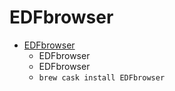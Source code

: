 # EDFbrowser
- [EDFbrowser](https://www.teuniz.net/edfbrowser)
  -  EDFbrowser
  - EDFbrowser
  - `brew cask install EDFbrowser`
